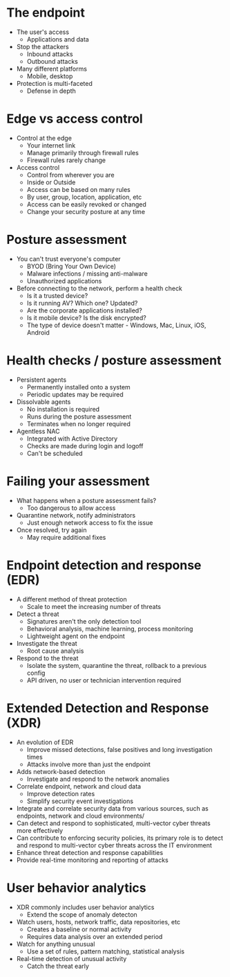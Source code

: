# The endpoint
- The user's access
	- Applications and data
- Stop the attackers
	- Inbound attacks
	- Outbound attacks
- Many different platforms
	- Mobile, desktop
- Protection is multi-faceted
	- Defense in depth
# Edge vs access control
- Control at the edge
	- Your internet link
	- Manage primarily through firewall rules
	- Firewall rules rarely change
- Access control
	- Control from wherever you are
	- Inside or Outside
	- Access can be based on many rules
	- By user, group, location, application, etc
	- Access can be easily revoked or changed
	- Change your security posture at any time
# Posture assessment
- You can't trust everyone's computer
	- BYOD (Bring Your Own Device)
	- Malware infections / missing anti-malware
	- Unauthorized applications
- Before connecting to the network, perform a health check
	- Is it a trusted device?
	- Is it running AV? Which one? Updated?
	- Are the corporate applications installed?
	- Is it mobile device? Is the disk encrypted?
	- The type of device doesn't matter - Windows, Mac, Linux, iOS, Android
# Health checks / posture assessment
- Persistent agents
	- Permanently installed onto a system
	- Periodic updates may be required
- Dissolvable agents
	- No installation is required
	- Runs during the posture assessment
	- Terminates when no longer required
- Agentless NAC
	- Integrated with Active Directory
	- Checks are made during login and logoff
	- Can't be scheduled
# Failing your assessment
- What happens when a posture assessment fails?
	- Too dangerous to allow access
- Quarantine network, notify administrators
	- Just enough network access to fix the issue
- Once resolved, try again
	- May require additional fixes
# Endpoint detection and response (EDR)
- A different method of threat protection
	- Scale to meet the increasing number of threats
- Detect a threat
	- Signatures aren't the only detection tool
	- Behavioral analysis, machine learning, process monitoring
	- Lightweight agent on the endpoint
- Investigate the threat
	- Root cause analysis
- Respond to the threat
	- Isolate the system, quarantine the threat, rollback to a previous config
	- API driven, no user or technician intervention required
# Extended Detection and Response (XDR)
- An evolution of EDR
	- Improve missed detections, false positives and long investigation times
	- Attacks involve more than just the endpoint
- Adds network-based detection
	- Investigate and respond to the network anomalies
- Correlate endpoint, network and cloud data
	- Improve detection rates
	- Simplify security event investigations
- Integrate and correlate security data from various sources, such as endpoints, network and cloud environments/
- Can detect and respond to sophisticated, multi-vector cyber threats more effectively
- Can contribute to enforcing security policies, its primary role is to detect and respond to multi-vector cyber threats across the IT environment
- Enhance threat detection and response capabilities
- Provide real-time monitoring and reporting of attacks
# User behavior analytics
- XDR commonly includes user behavior analytics
	- Extend the scope of anomaly detecton
- Watch users, hosts, network traffic, data repositories, etc
	- Creates a baseline or normal activity
	- Requires data analysis over an extended period
- Watch for anything unusual
	- Use a set of rules, pattern matching, statistical analysis
- Real-time detection of unusual activity
	- Catch the threat early